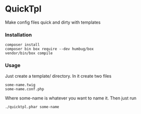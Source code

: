 # QuickTpl
Make config files quick and dirty with templates

### Installation

    composer install
    composer bin box require --dev humbug/box
    vendor/bin/box compile

### Usage

Just create a template/ directory. In it create two files

    some-name.twig
    some-name.conf.php

Where some-name is whatever you want to name it. Then just run

    ./quicktpl.phar some-name